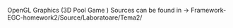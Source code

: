 OpenGL Graphics (3D Pool Game )
Sources can be found in -> Framework-EGC-homework2/Source/Laboratoare/Tema2/
